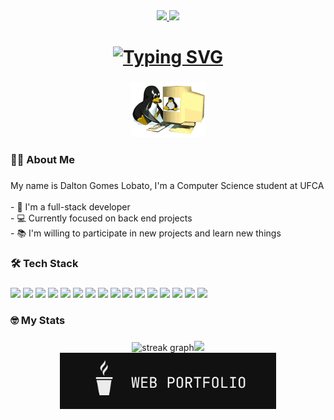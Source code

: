 <div align="center">
  <a href="https://www.linkedin.com/in/dalton-gomes/">
  <img src="https://img.shields.io/badge/LinkedIn-0077B5?style=for-the-badge&logo=linkedin&logoColor=white"  />
  </a>
  <a href="https://www.instagram.com/dalton.gomes___/">
  <img src="https://img.shields.io/badge/Instagram-E4405F?style=for-the-badge&logo=instagram&logoColor=white"/>
  </a>
</div>

<div align="center">
<h1><a href="https://git.io/typing-svg"><img src="https://readme-typing-svg.demolab.com?font=Fira+Code&size=38&duration=3000&pause=500&center=true&vCenter=true&random=false&width=500&lines=Hi+everyone+%F0%9F%91%8B%F0%9F%91%8B" alt="Typing SVG" /></a>
</h1></div>

###

<div align="center">
<a href="https://git.io/typing-svg"><img src="https://github.com/dalton02/dalton02/blob/main/linux.gif" alt="Typing SVG" /></a>
</div>

<h3 align="left">👩‍💻  About Me</h3>

###

<p align="left">My name is Dalton Gomes Lobato, I'm a Computer Science student at UFCA
<br><br>-  🔭 I'm a full-stack developer
<br>- 💻️ Currently focused on back end projects
<br>- 📚 I'm willing to participate in new projects and learn new things</p>

###

<h3 align="left">🛠 Tech Stack</h3>

###

<div align="left">
  <img src="https://img.shields.io/badge/Svelte-4A4A55?style=for-the-badge&logo=svelte&logoColor=FF3E00" height="40"/>
  <img src="https://img.shields.io/badge/MongoDB-4EA94B?style=for-the-badge&logo=mongodb&logoColor=white" height="40"/>
<img src="https://img.shields.io/badge/TypeScript-007ACC?style=for-the-badge&logo=typescript&logoColor=white" height="40"/>
<img src="https://img.shields.io/badge/C%2B%2B-00599C?style=for-the-badge&logo=c%2B%2B&logoColor=white" height="40"/>
<img src="https://img.shields.io/badge/Java-ED8B00?style=for-the-badge&logo=openjdk&logoColor=white" height="40"/>
<img src="https://img.shields.io/badge/PHP-777BB4?style=for-the-badge&logo=php&logoColor=white" height="40"/>
<img src="https://img.shields.io/badge/Go-00ADD8?style=for-the-badge&logo=go&logoColor=white" height="40"/>
<img src="https://img.shields.io/badge/Ruby-CC342D?style=for-the-badge&logo=ruby&logoColor=white" height="40"/>
<img src="https://img.shields.io/badge/Rust-000000?style=for-the-badge&logo=rust&logoColor=white" height="40"/>
<img src="https://img.shields.io/badge/React-20232A?style=for-the-badge&logo=react&logoColor=61DAFB" height="40"/>
<img src="https://img.shields.io/badge/Tailwind_CSS-38B2AC?style=for-the-badge&logo=tailwind-css&logoColor=white" height="40"/>
<img src="https://img.shields.io/badge/PostgreSQL-316192?style=for-the-badge&logo=postgresql&logoColor=white" height="40"/>
<img src="https://img.shields.io/badge/Node.js-43853D?style=for-the-badge&logo=node.js&logoColor=white" height="40"/>
<img src="https://img.shields.io/badge/Vercel-000000?style=for-the-badge&logo=vercel&logoColor=white" height="40"/>
<img src="https://img.shields.io/badge/manjaro-35BF5C?style=for-the-badge&logo=manjaro&logoColor=white" height="40"/>
<img src="https://img.shields.io/badge/docker-%230db7ed.svg?style=for-the-badge&logo=docker&logoColor=white" height="40"/>

</div>

###

<h3 align="left">🤓   My Stats</h3>

###

<div align="center">
  <img src="https://github-readme-stats.vercel.app/api?username=dalton02&theme=vue-dark&show_icons=true&hide_border=true&count_private=false" height="200" alt="streak graph"  /><img src="https://github-readme-stats.vercel.app/api/top-langs/?username=dalton02&theme=vue-dark&show_icons=true&hide_border=true&layout=compact" height="200" />
</div>

<div align="center">
  <a href="https://dalton02.github.io/webportfolio/">
  <img src="./Vetor.svg" height="90" alt="streak graph"  />
  </a>
  </div>

###
